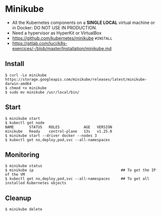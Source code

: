 # Minikube

- All the Kubernetes components on a **SINGLE LOCAL** virtual machine or in Docker: DO NOT USE IN PRODUCTION.
- Need a hypervisor as HyperKit or VirtualBox
- https://github.com/kubernetes/minikube  `#INSTALL`
- https://gitlab.com/lucj/k8s-exercices/-/blob/master/Installation/minikube.md

## Install
```shell
$ curl -Lo minikube https://storage.googleapis.com/minikube/releases/latest/minikube-darwin-amd64
$ chmod +x minikube
$ sudo mv minikube /usr/local/bin/
```

## Start
```shell
$ minikube start
$ kubectl get node
NAME       STATUS   ROLES           AGE   VERSION
minikube   Ready    control-plane   13s   v1.25.0
$ minikube start --driver docker --nodes 3
$ kubectl get no,deploy,pod,svc --all-namespaces
```

## Monitoring
```shell
$ minikube status
$ minikube ip                                        ## To get the IP of the VM
$ kubectl get no,deploy,pod,svc --all-namespaces     ## To get all installed Kubernetes objects
```

## Cleanup
```shell
$ minikube delete
```
